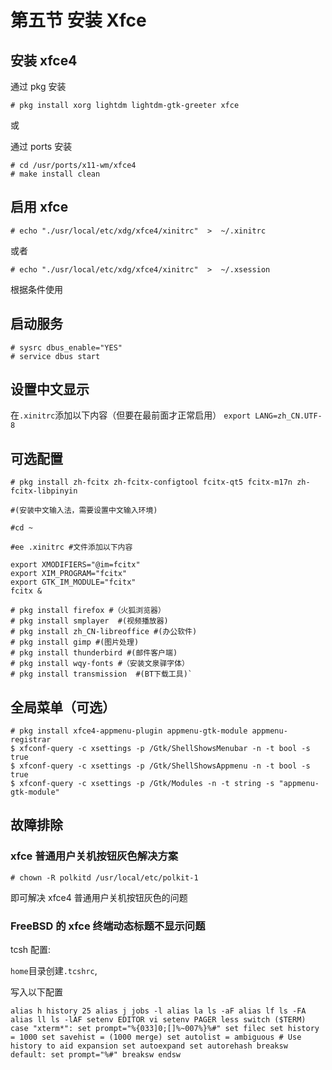 # 第五节 安装 Xfce

## 安装 xfce4

通过 pkg 安装

```
# pkg install xorg lightdm lightdm-gtk-greeter xfce
```

或

通过 ports 安装

```
# cd /usr/ports/x11-wm/xfce4
# make install clean
```

## 启用 xfce

`# echo "./usr/local/etc/xdg/xfce4/xinitrc"  >  ~/.xinitrc`

或者

`# echo "./usr/local/etc/xdg/xfce4/xinitrc"  >  ~/.xsession` 

根据条件使用

## 启动服务

```
# sysrc dbus_enable="YES"
# service dbus start
```

## 设置中文显示

在`.xinitrc`添加以下内容（但要在最前面才正常启用） `export LANG=zh_CN.UTF-8`

## 可选配置

```
# pkg install zh-fcitx zh-fcitx-configtool fcitx-qt5 fcitx-m17n zh-fcitx-libpinyin

#(安装中文输入法，需要设置中文输入环境)
```
```
#cd ~

#ee .xinitrc #文件添加以下内容

export XMODIFIERS="@im=fcitx"
export XIM_PROGRAM="fcitx"
export GTK_IM_MODULE="fcitx"
fcitx &
```

```
# pkg install firefox #（火狐浏览器）
# pkg install smplayer  #(视频播放器)
# pkg install zh_CN-libreoffice #(办公软件)
# pkg install gimp #(图片处理)
# pkg install thunderbird #(邮件客户端)
# pkg install wqy-fonts #（安装文泉驿字体）
# pkg install transmission  #(BT下载工具)`
```

## 全局菜单（可选）

```
# pkg install xfce4-appmenu-plugin appmenu-gtk-module appmenu-registrar
$ xfconf-query -c xsettings -p /Gtk/ShellShowsMenubar -n -t bool -s true
$ xfconf-query -c xsettings -p /Gtk/ShellShowsAppmenu -n -t bool -s true
$ xfconf-query -c xsettings -p /Gtk/Modules -n -t string -s "appmenu-gtk-module"
```

## 故障排除

### xfce 普通用户关机按钮灰色解决方案

`# chown -R polkitd /usr/local/etc/polkit-1`

即可解决 xfce4 普通用户关机按钮灰色的问题

### FreeBSD 的 xfce 终端动态标题不显示问题

tcsh 配置:

`home`目录创建`.tcshrc`,

写入以下配置

`alias h history 25 alias j jobs -l alias la ls -aF alias lf ls -FA alias ll ls -lAF setenv EDITOR vi setenv PAGER less switch ($TERM) case "xterm*": set prompt="%{033]0;[]%~007%}%#" set filec set history = 1000 set savehist = (1000 merge) set autolist = ambiguous # Use history to aid expansion set autoexpand set autorehash breaksw default: set prompt="%#" breaksw endsw`
